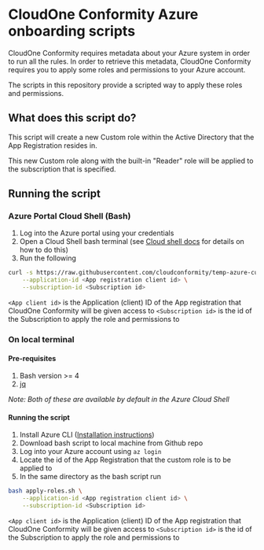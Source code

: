 # CloudOne Conformity Azure onboarding scripts

CloudOne Conformity requires metadata about your Azure system in order to run all the rules.
In order to retrieve this metadata, CloudOne Conformity requires you to apply some roles and permissions
to your Azure account.

The scripts in this repository provide a scripted way to apply these roles and permissions.

## What does this script do?

This script will create a new Custom role within the Active Directory that the App Registration resides in.

This new Custom role along with the built-in "Reader" role will be applied to the subscription that is specified.

## Running the script
### Azure Portal Cloud Shell (Bash)

1. Log into the Azure portal using your credentials
2. Open a Cloud Shell bash terminal (see [Cloud shell docs](https://docs.microsoft.com/azure/cloud-shell/overview) for details on how to do this)
3. Run the following
```bash
curl -s https://raw.githubusercontent.com/cloudconformity/temp-azure-custom-policy/master/apply-roles.sh | bash /dev/stdin \
    --application-id <App registration client id> \
    --subscription-id <Subscription id>
```
`<App client id>` is the Application (client) ID of the App registration that CloudOne Conformity will be given access to
`<Subscription id>` is the id of the Subscription to apply the role and permissions to

### On local terminal

#### Pre-requisites
1. Bash version >= 4
2. [jq](https://stedolan.github.io/jq/)

_Note: Both of these are available by default in the Azure Cloud Shell_

#### Running the script
1. Install Azure CLI ([Installation instructions](https://docs.microsoft.com/cli/azure/install-azure-cli?view=azure-cli-latest))
1. Download bash script to local machine from Github repo
2. Log into your Azure account using `az login`
3. Locate the id of the App Registration that the custom role is to be applied to
4. In the same directory as the bash script run
```bash
bash apply-roles.sh \
    --application-id <App registration client id> \
    --subscription-id <Subscription id>
```
`<App client id>` is the Application (client) ID of the App registration that CloudOne Conformity will be given access to
`<Subscription id>` is the id of the Subscription to apply the role and permissions to
